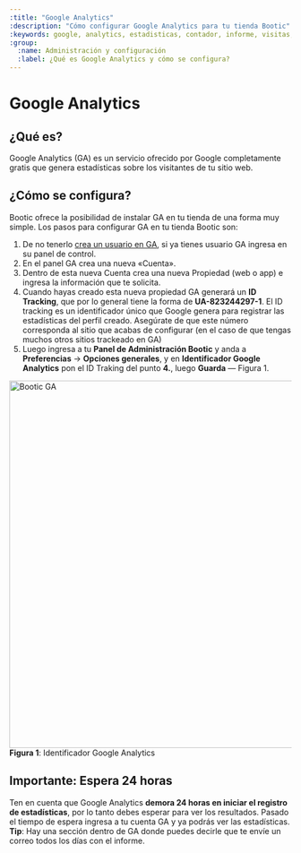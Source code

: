 ```yaml
---
:title: "Google Analytics"
:description: "Cómo configurar Google Analytics para tu tienda Bootic"
:keywords: google, analytics, estadisticas, contador, informe, visitas, tracking
:group:
  :name: Administración y configuración
  :label: ¿Qué es Google Analytics y cómo se configura?
---
```

# Google Analytics

## ¿Qué es?

Google Analytics (GA) es un servicio ofrecido por Google completamente gratis que genera estadísticas sobre los visitantes de tu sitio web.

## ¿Cómo se configura?

Bootic ofrece la posibilidad de instalar GA en tu tienda de una forma muy simple. Los pasos para configurar GA en tu tienda Bootic son:

1. De no tenerlo [crea un usuario en GA][1], si ya tienes usuario GA ingresa en su panel de control.
2. En el panel GA crea una nueva «Cuenta».
3. Dentro de esta nueva Cuenta crea una nueva Propiedad (web o app) e ingresa la información que te solicita.
4. Cuando hayas creado esta nueva propiedad GA generará un **ID Tracking**, que por lo general tiene la forma de **UA-823244297-1**. El ID tracking es un identificador único que Google genera para registrar las estadísticas del perfil creado. Asegúrate de que este número corresponda al sitio que acabas de configurar (en el caso de que tengas muchos otros sitios trackeado en GA)
5. Luego ingresa a tu **Panel de Administración Bootic** y anda a **Preferencias** &rarr; **Opciones generales**, y en **Identificador Google Analytics** pon el ID Traking del punto **4.**, luego **Guarda** — Figura 1.

<div class="captura">
    <div class="c-contenido">
        <img src="/img/admin/Bootic-GA.png" width="656" alt="Bootic GA" />
    </div>
	<div class="c-pie">
		<strong>Figura 1</strong>: Identificador Google Analytics
	</div>
</div>

## Importante: Espera 24 horas

Ten en cuenta que Google Analytics **demora 24 horas en iniciar el registro de estadísticas**, por lo tanto debes esperar para ver los resultados. Pasado el tiempo de espera ingresa a tu cuenta GA y ya podrás ver las estadísticas. **Tip**: Hay una sección dentro de GA donde puedes decirle que te envíe un correo todos los días con el informe.

[1]: http://www.google.com/analytics/
